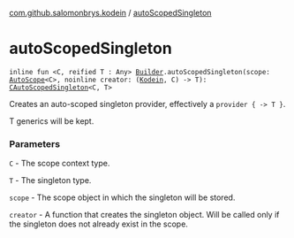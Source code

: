 [com.github.salomonbrys.kodein](index.md) / [autoScopedSingleton](.)

# autoScopedSingleton

`inline fun <C, reified T : Any> `[`Builder`](-kodein/-builder/index.md)`.autoScopedSingleton(scope: `[`AutoScope`](-auto-scope/index.md)`<C>, noinline creator: (`[`Kodein`](-kodein/index.md)`, C) -> T): `[`CAutoScopedSingleton`](-c-auto-scoped-singleton/index.md)`<C, T>`

Creates an auto-scoped singleton provider, effectively a `provider { -> T }`.

T generics will be kept.

### Parameters

`C` - The scope context type.

`T` - The singleton type.

`scope` - The scope object in which the singleton will be stored.

`creator` - A function that creates the singleton object. Will be called only if the singleton does not already exist in the scope.
